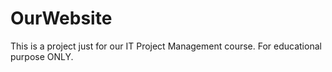 # OurWebsite
This is a project just for our IT Project Management course. For educational purpose ONLY.
